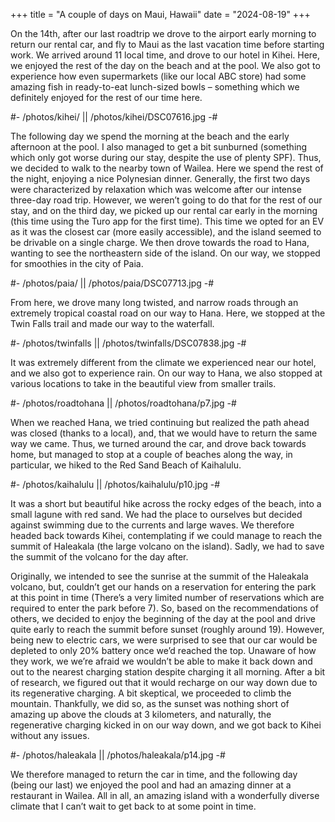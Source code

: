 +++
title = "A couple of days on Maui, Hawaii"
date = "2024-08-19"
+++

On the 14th, after our last roadtrip we drove to the airport early morning to return our rental car, and fly to Maui as the last vacation time before starting work. We arrived around 11 local time, and drove to our hotel in Kihei. Here, we enjoyed the rest of the day on the beach and at the pool. We also got to experience how even supermarkets (like our local ABC store) had some amazing fish in ready-to-eat lunch-sized bowls – something which we definitely enjoyed for the rest of our time here.

#- /photos/kihei/ || /photos/kihei/DSC07616.jpg -#

The following day we spend the morning at the beach and the early afternoon at the pool. I also managed to get a bit sunburned (something which only got worse during our stay, despite the use of plenty SPF). Thus, we decided to walk to the nearby town of Wailea. Here we spend the rest of the night, enjoying a nice Polynesian dinner. Generally, the first two days were characterized by relaxation which was welcome after our intense three-day road trip. However, we weren’t going to do that for the rest of our stay, and on the third day, we picked up our rental car early in the morning (this time using the Turo app for the first time). This time we opted for an EV as it was the closest car (more easily accessible), and the island seemed to be drivable on a single charge. We then drove towards the road to Hana, wanting to see the northeastern side of the island. On our way, we stopped for smoothies in the city of Paia.

 #- /photos/paia/ || /photos/paia/DSC07713.jpg -#

From here, we drove many long twisted, and narrow roads through an extremely tropical coastal road on our way to Hana. Here, we stopped at the Twin Falls trail and made our way to the waterfall.

#- /photos/twinfalls || /photos/twinfalls/DSC07838.jpg -#

It was extremely different from the climate we experienced near our hotel, and we also got to experience rain. On our way to Hana, we also stopped at various locations to take in the beautiful view from smaller trails.

#- /photos/roadtohana || /photos/roadtohana/p7.jpg -#

When we reached Hana, we tried continuing but realized the path ahead was closed (thanks to a local), and, that we would have to return the same way we came. Thus, we turned around the car, and drove back towards home, but managed to stop at a couple of beaches along the way, in particular, we hiked to the Red Sand Beach of Kaihalulu.


#- /photos/kaihalulu || /photos/kaihalulu/p10.jpg -#

It was a short but beautiful hike across the rocky edges of the beach, into a small lagune with red sand. We had the place to ourselves but decided against swimming due to the currents and large waves. We therefore headed back towards Kihei, contemplating if we could manage to reach the summit of Haleakala (the large volcano on the island). Sadly, we had to save the summit of the volcano for the day after.

Originally, we intended to see the sunrise at the summit of the Haleakala volcano, but, couldn’t get our hands on a reservation for entering the park at this point in time (There’s a very limited number of reservations which are required to enter the park before 7). So, based on the recommendations of others, we decided to enjoy the beginning of the day at the pool and drive quite early to reach the summit before sunset (roughly around 19). However, being new to electric cars, we were surprised to see that our car would be depleted to only 20% battery once we’d reached the top. Unaware of how they work, we we’re afraid we wouldn’t be able to make it back down and out to the nearest charging station despite charging it all morning. After a bit of research, we figured out that it would recharge on our way down due to its regenerative charging. A bit skeptical, we proceeded to climb the mountain. Thankfully, we did so, as the sunset was nothing short of amazing up above the clouds at 3 kilometers, and naturally, the regenerative charging kicked in on our way down, and we got back to Kihei without any issues.

#- /photos/haleakala || /photos/haleakala/p14.jpg -#

We therefore managed to return the car in time, and the following day (being our last) we enjoyed the pool and had an amazing dinner at a restaurant in Wailea. All in all, an amazing island with a wonderfully diverse climate that I can’t wait to get back to at some point in time. 
